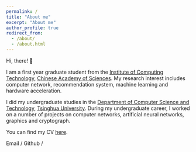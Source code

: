 ```yaml
---
permalink: /
title: "About me"
excerpt: "About me"
author_profile: true
redirect_from: 
  - /about/
  - /about.html
---
```


Hi, there! 👋

I am a first year graduate student from the [Institute of Computing Technology](http://www.ict.ac.cn/), [Chinese Academy of Sciences](https://www.cas.cn/). My research interest includes computer network, recommendation system, machine learning and hardware acceleration.

I did my undergraduate studies in the [Department of Computer Science and Technology](https://www.cs.tsinghua.edu.cn/), [Tsinghua University](https://www.tsinghua.edu.cn/). During my undergraduate career, I worked on a number of projects on computer networks, artificial neural networks, graphics and cryptograph.

You can find my CV [here](files/cv_qiaoyingan.pdf).

Email / Github / 




